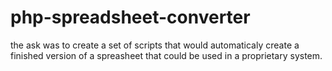 # php-spreadsheet-converter

the ask was to create a set of scripts that would automaticaly create a finished version of a spreasheet that could be used in a proprietary system.
